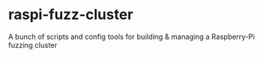 # raspi-fuzz-cluster
A bunch of scripts and config tools for building &amp; managing a Raspberry-Pi fuzzing cluster
